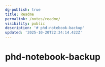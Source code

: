 ```yaml
---
dg-publish: true
title: Readme
permalink: /notes/readme/
visibility: public
description: '# phd-notebook-backup'
updated: '2025-10-20T22:34:14.422Z'
---
```

# phd-notebook-backup
